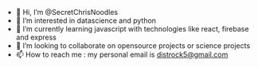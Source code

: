 - 👋 Hi, I’m @SecretChrisNoodles
- 👀 I’m interested in datascience and python 
- 🌱 I’m currently learning javascript with technologies like react, firebase and express
- 💞️ I’m looking to collaborate on opensource projects or science projects
- 📫 How to reach me : my personal email is distrock5@gmail.com

<!---
SecretChrisNoodles/SecretChrisNoodles is a ✨ special ✨ repository because its `README.md` (this file) appears on your GitHub profile.
You can click the Preview link to take a look at your changes.
--->

